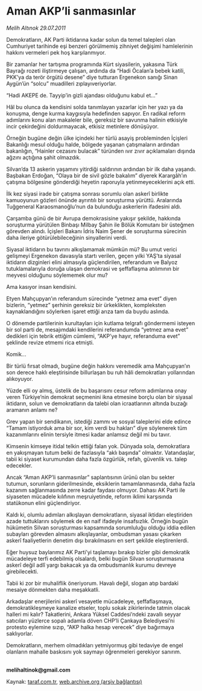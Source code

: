 # Aman AKP’li sanmasınlar

*Melih Altınok 29.07.2011*

<div class="yazi"><p>Demokratların, AK Parti iktidarına kadar solun da temel talepleri olan Cumhuriyet tarihinde eşi benzeri görülmemiş zihniyet değişimi hamlelerinin hakkını vermeleri pek hoş karşılanmıyor.</p>
<p>Bir zamanlar her tartışma programında Kürt siyasilerin, yakasına Türk Bayrağı rozeti iliştirmeye çalışan, ardında da “Hadi Öcalan’a bebek katili, PKK’ya da terör örgütü desene” diye tutturan Ergenekon sanığı Sinan Aygün’ün “solcu” muadilleri zıplayıveriyorlar.</p>
<p>“Hadi AKEPE de. Tayyip’in gizli ajandası olduğunu kabul et...”</p>
<p>Hâl bu olunca da kendisini solda tanımlayan yazarlar için her yazı ya da konuşma, denge kurma kaygısıyla hedefinden sapıyor. En radikal reform adımlarını konu alan makaleler bile, gereksiz bir savunma halinin etkisiyle incir çekirdeğini doldurmayacak, etkisiz metinlere dönüşüyor.</p>
<p>Örneğin bugüne değin ülke içindeki her türlü asayiş probleminden İçişleri Bakanlığı mesul olduğu halde, bölgede yaşanan çatışmaların ardından bakanlığın, “Hainler cezasını bulacak” türünden ıvır zıvır açıklamaları dışında ağzını açtığına şahit olmazdık.</p>
<p>Silvan’da 13 askerin yaşamını yitirdiği saldırının ardından bir ilk daha yaşandı. Başbakan Erdoğan, “Olaya bir de sivil gözle bakalım” diyerek Karargâh’ın çatışma bölgesine gönderdiği heyetin raporuyla yetinmeyeceklerini açık etti. </p>
<p>İlk kez siyasi irade bir çatışma sonrası sorumlu olan askerî birlikte kamuoyunun gözleri önünde ayrıntılı bir soruşturma yürüttü. Aralarında Tuğgeneral Karaosmanoğlu’nun da bulunduğu askerlerin ifadesini aldı. </p>
<p>Çarşamba günü de bir Avrupa demokrasisine yakışır şekilde, hakkında soruşturma yürütülen Binbaşı Milbay Şahin ile Bölük Komutanı bir üsteğmen görevden alındı. İçişleri Bakanı İdris Naim Şener de soruşturma sürecinin daha ileriye götürülebileceğinin sinyallerini verdi.</p>
<p>Siyasal iktidarın bu tavrını alkışlamamak mümkün mü? Bu umut verici gelişmeyi Ergenekon davasıyla startı verilen, geçen yılki YAŞ’ta siyasal iktidarın dizginleri elini almasıyla güçlendirilen, referandum ve Balyoz tutuklamalarıyla doruğa ulaşan demokrasi ve şeffaflaşma atılımının bir meyvesi olduğunu söylememek olur mu?</p>
<p>Ama kasıyor insan kendisini. </p>
<p>Etyen Mahçupyan’ın referandum sürecinde “yetmez ama evet” diyen bizlerin, “yetmez” şerhinin gereksiz bir ürkeklikten, kompleksten kaynaklandığını söylerken işaret ettiği arıza tam da buydu aslında. </p>
<p>O dönemde partilerinin kurultayları için kutlama telgrafı göndermemi isteyen bir sol parti de, mesajımdaki kendilerini referandumda “yetmez ama evet” dedikleri için tebrik ettiğim cümlemi, “AKP’ye hayır, referanduma evet” şeklinde revize etmemi rica etmişti.</p>
<p>Komik...</p>
<p>Bir türlü fırsat olmadı, bugüne değin hakkını veremedik ama Mahçupyan’ın son derece haklı eleştirisinde billurlaşan bu ruh hâli demokratları yollarından alıkoyuyor.</p>
<p>Yüzde elli oy almış, üstelik de bu başarısını cesur reform adımlarına onay veren Türkiye’nin demokrat seçmenini ikna etmesine borçlu olan bir siyasal iktidarın, solun ve demokratların da talebi olan icraatlarının altında buzağı aramanın anlamı ne?</p>
<p>Grev yapan bir sendikanın, istediği zammı ve sosyal taleplerini elde edince “Tamam istiyorduk ama bir sor, kim verdi bu hakları” diye söylenerek tüm kazanımlarını elinin tersiyle itmesi kadar anlamsız değil mi bu tavır. </p>
<p>Kimsenin kimseye itidal telkin ettiği falan yok. Dünyada sola, demokratlara en yakışmayan tutum belki de fazlasıyla “aklı başında” olmaktır. Vatandaşlar, tabii ki siyaset kurumundan daha fazla özgürlük, refah, güvenlik vs. talep edecekler.</p>
<p>Ancak “Aman AKP’li sanmasınlar” saplantısının ürünü olan bu sekter tutumun, sorunların giderilmesinde, eksiklerin tamamlanmasında, daha fazla kazanım sağlanmasında zerre kadar faydası olmuyor. Dahası AK Parti ile siyaseten mücadele kılıfının meşruiyetinde, reform iklimi karşısında statükonun elini güçlendiriyor.</p>
<p>Kaldı ki, olumlu adımları alkışlayan demokratların, siyasal iktidarı eleştiriden azade tuttuklarını söylemek de en naif ifadeyle insafsızlık. Örneğin bugün hükümetin Silvan soruşturması kapsamında sorumluluğu olduğu iddia edilen subayları görevden almasını alkışlayanlar, ombudsman yasası çıkarken askerî faaliyetlerin denetim dışı bırakılmasını en sert şekilde eleştirenlerdi. </p>
<p>Eğer huysuz baylarımız AK Parti’yi taşlamayı bırakıp bizler gibi demokratik mücadeleye terfi edebilmiş olsalardı, belki bugün Silvan soruşturmasına askerî değil adlî yargı bakacak ya da ombudsmanlık kurumu devreye girebilecekti.</p>
<p>Tabii ki zor bir muhaliflik öneriyorum. Havalı değil, slogan atıp bardaki mesaiye dönmekten daha meşakkatli. </p>
<p>Arkadaşlar enerjilerini askerî vesayetle mücadeleye, şeffaflaşmaya, demokratikleşmeye kanalize etseler, toplu sokak zikirlerinde tatmin olacak halleri mi kalır? Takatlerini, Ankara Yüksel Caddesi’ndeki zavallı seyyar satıcıları yüzlerce sopalı adamla döven CHP’li Çankaya Belediyesi’ni protesto eylemine sızıp, “AKP halka hesap verecek” diye bağırmaya saklıyorlar.</p>
<p>Demokratların, merhem olmadıkları yetmiyormuş gibi tedaviye de engel olanların mahalle baskısını yok saymayı öğrenmeleri gerekiyor sanırım.</p>
<p><b><br/>melihaltinok@gmail.com</b></p>
</div>

Kaynak: [taraf.com.tr](http://www.taraf.com.tr/melih-altinok/makale-aman-akp-li-sanmasinlar.htm), [web.archive.org (arşiv bağlantısı)](http://web.archive.org/web/20131113235354/http://www.taraf.com.tr/melih-altinok/makale-aman-akp-li-sanmasinlar.htm)
